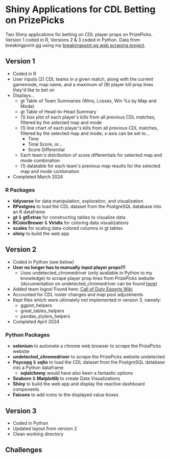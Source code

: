 # Shiny Applications for CDL Betting on PrizePicks

Two Shiny applications for betting on CDL player props on PrizePicks. Version 1 coded in R, Versions 2 & 3 coded in Python. Data from breakingpoint.gg using my [breakingpoint.gg web scraping project](https://github.com/dharlerjr/bp_web_scraping).

## Version 1

- Coded in R
- User inputs (2) CDL teams in a given match, along with the current gamemode, map name, and a maximum of (8) player kill prop lines they'd like to bet on
- Displays...
  - gt Table of Team Summaries (Wins, Losses, Win %s by Map and Mode)
  - gt Table of Head-to-Head Summary
  - (1) box plot of each player's kills from all previous CDL matches, filtered by the selected map and mode
  - (1) line chart of each player's kills from all previous CDL matches, filtered by the selected map and mode; x-axis can be set to...
    - Time
    - Total Score, or...
    - Score Differential
  - Each team's distribution of score differentials for selected map and mode combination
  - (1) datatable for each team's previous map results for the selected map and mode combination
- Completed March 2024

### R Packages

- **tidyverse** for data manipulation, exploration, and visualization
- **RPostgres** to load the CDL dataset from the PostgreSQL database into an R dataframe
- **gt** & **gtExtras** for constructing tables to visualize data
- **RColorBrewer** & **Viridis** for coloring data visualizations
- **scales** for scaling data-colored columns in gt tables
- **shiny** to build the web app

## Version 2

- Coded in Python (see below)
- **User no longer has to manually input player props!!!**
  - Uses undetected_chromedriver (only available in Python to my knowledge) to scrape player prop lines from PrizePicks website (documentation on undetected_chromedriver can be found [here](https://pypi.org/project/undetected-chromedriver/2.1.1/))
- Added team logos! Found here: [Call of Duty Esports Wiki](https://cod-esports.fandom.com/wiki/Call_of_Duty_Esports_Wiki)
- Accounted for CDL roster changes and map pool adjustments
- Kept files which were ultimately not implemented in version 3, namely:
  - ggplot_helpers
  - great_tables_helpers
  - pandas_stylers_helpers
- Completed April 2024

### Python Packages

- **selenium** to automate a chrome web browser to scrape the PrizePicks website
- **undetected_chromedriver** to scrape the PrizePicks website undetected
- **Psycopg** & **sqlio** to load the CDL dataset from the PostgreSQL database into a Python dataframe
  - **sqlalchemy** would have also been a fantastic options
- **Seaborn** & **Matplotlib** to create Data Visualizations
- **Shiny** to build the web app and display the reactive dashboard components
- **Faicons** to add icons to the displayed value boxes

## Version 3

- Coded in Python
- Updated layout from version 2
- Clean working directory

## Challenges
